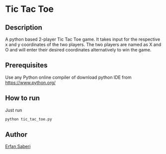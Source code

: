 # Tic Tac Toe

## Description

A python based 2-player Tic Tac Toe game.
It takes input for the respective x and y coordinates of the two players.
The two players are named as X and O
and will enter their desired coordinates alternatively to win the game.


## Prerequisites

Use any Python online compiler of download python IDE from https://www.python.org/

## How to run

Just run

```sh
python tic_tac_toe.py
```

<!-- ## Screenshots/Demo -->

## Author
[Erfan Saberi](https://github.com/erfansaberi)
